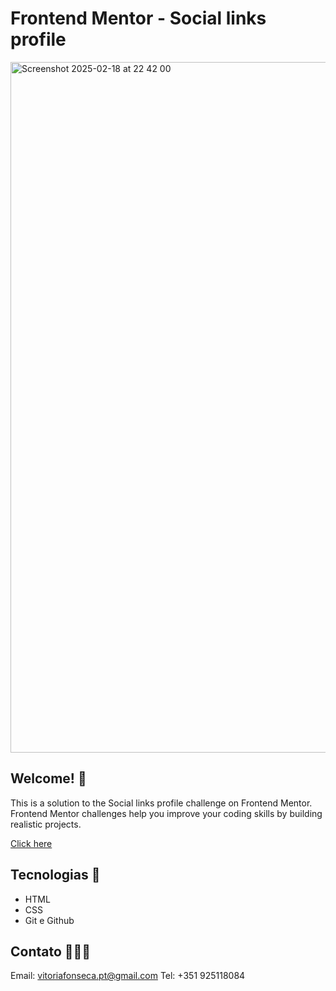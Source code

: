 # Frontend Mentor - Social links profile

<img width="1105" alt="Screenshot 2025-02-18 at 22 42 00" src="https://github.com/user-attachments/assets/40c55564-3959-423d-852a-3e7707ab1a10" />

## Welcome! 🌸  
This is a solution to the Social links profile challenge on Frontend Mentor. 
Frontend Mentor challenges help you improve your coding skills by building realistic projects.

[Click here](https://fm-social-links-profile-mu.vercel.app/)

## Tecnologias 🌹

- HTML
- CSS
- Git e Github

## Contato 👩🏽‍💻

Email: vitoriafonseca.pt@gmail.com
Tel: +351 925118084

